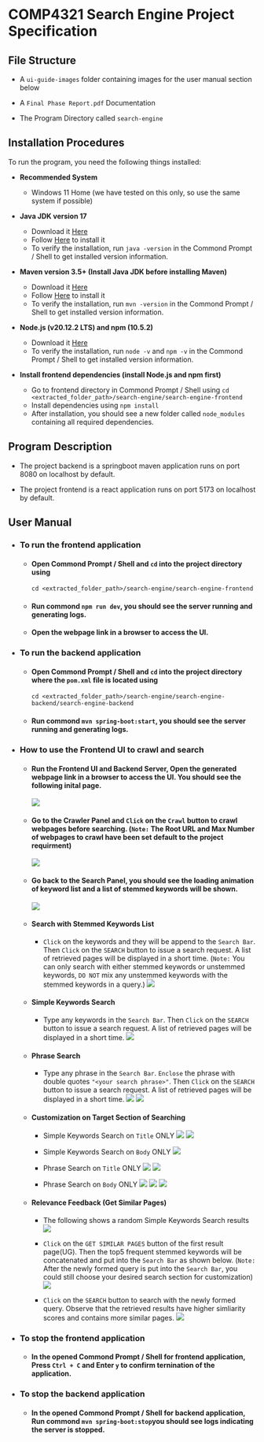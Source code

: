 # COMP4321 Search Engine Project Specification

## File Structure

- A `ui-guide-images` folder containing images for the user manual section below

- A `Final Phase Report.pdf` Documentation

- The Program Directory called `search-engine`

## Installation Procedures

To run the program, you need the following things installed:

- **Recommended System**

  - Windows 11 Home (we have tested on this only, so use the same system if possible)

- **Java JDK version 17**

  - Download it [Here](https://www.oracle.com/hk/java/technologies/downloads/#java17)
  - Follow [Here](https://docs.oracle.com/en/java/javase/17/install/overview-jdk-installation.html#GUID-8677A77F-231A-40F7-98B9-1FD0B48C346A)
    to install it
  - To verify the installation, run `java -version` in the Commond Prompt / Shell to get installed version information.

- **Maven version 3.5+ (Install Java JDK before installing Maven)**

  - Download it [Here](https://maven.apache.org/download.cgi)
  - Follow [Here](https://maven.apache.org/install.html) to install it
  - To verify the installation, run `mvn -version` in the Commond Prompt / Shell to get installed version information.

- **Node.js (v20.12.2 LTS) and npm (10.5.2)**

  - Download it [Here](https://nodejs.org/en/download)
  - To verify the installation, run `node -v` and `npm -v` in the Commond Prompt / Shell to get installed version information.

- **Install frontend dependencies (install Node.js and npm first)**
  - Go to frontend directory in Commond Prompt / Shell using `cd <extracted_folder_path>/search-engine/search-engine-frontend`
  - Install dependencies using `npm install`
  - After installation, you should see a new folder called `node_modules` containing all required dependencies.

## Program Description

- The project backend is a springboot maven application runs
  on port 8080 on localhost by default.

- The project frontend is a react application runs on port 5173 on localhost by default.

## User Manual

- ### To run the frontend application

  - #### Open Commond Prompt / Shell and `cd` into the project directory using  
    `cd <extracted_folder_path>/search-engine/search-engine-frontend`

  - #### Run commond `npm run dev`, you should see the server running and generating logs.

  - #### Open the webpage link in a browser to access the UI.

- ### To run the backend application

  - #### Open Commond Prompt / Shell and `cd` into the project directory where the `pom.xml` file is located using  
    `cd <extracted_folder_path>/search-engine/search-engine-backend/search-engine-backend`

  - #### Run commond `mvn spring-boot:start`, you should see the server running and generating logs.

- ### How to use the Frontend UI to crawl and search

  - #### Run the Frontend UI and Backend Server, Open the  generated webpage link in a browser to access the UI. You should see the following inital page.
    ![](/ui-guide-images/init.png)

  - #### Go to the Crawler Panel and `Click` on the `Crawl` button to crawl webpages before searching. (`Note:` The Root URL and Max Number of webpages to crawl have been set default to the project requirment)
    ![](/ui-guide-images/crawl.png)
  
  - #### Go back to the Search Panel, you should see the loading animation of keyword list and a list of stemmed keywords will be shown.
    ![](/ui-guide-images/crawl_after.png)
  
  - #### Search with Stemmed Keywords List
    - `Click` on the keywords and they will be append to the `Search Bar`. Then `Click` on the `SEARCH` button to issue a search request. A list of retrieved pages will be displayed in a short time. (`Note:` You can only search with either stemmed keywords or unstemmed keywords, `DO NOT`  mix any unstemmed keywords with the stemmed keywords in a query.)
    ![](/ui-guide-images/stemmed_keyword_search.png)

  - #### Simple Keywords Search
    - Type any keywords in the `Search Bar`. Then `Click` on the `SEARCH` button to issue a search request. A list of retrieved pages will be displayed in a short time.
    ![](/ui-guide-images/simple_keyword.png)

  - #### Phrase Search
    - Type any phrase in the `Search Bar`. `Enclose` the phrase with double quotes `"<your search phrase>"`. Then `Click` on the `SEARCH` button to issue a search request. A list of retrieved   pages will be displayed in a short time.
    ![](/ui-guide-images/phrase_1.png)
    ![](/ui-guide-images/phrase_2.png)

  - #### Customization on Target Section of Searching
    - Simple Keywords Search on `Title` ONLY
    ![](/ui-guide-images/simple_title_1.png)
    ![](/ui-guide-images/simple_title_2.png)

    - Simple Keywords Search on `Body` ONLY
    ![](/ui-guide-images/simple_body.png)

    - Phrase Search on `Title` ONLY
    ![](/ui-guide-images/phrase_title_1.png)
    ![](/ui-guide-images/phrase_title_2.png)

    - Phrase Search on `Body` ONLY
    ![](/ui-guide-images/phrase_body_1.png)
    ![](/ui-guide-images/phrase_body_2.png)
    ![](/ui-guide-images/phrase_body_3.png)
  
  - #### Relevance Feedback (Get Similar Pages)
    - The following shows a random Simple Keywords Search results
    ![](/ui-guide-images/similar_page_before.png)

    - `Click` on the `GET SIMILAR PAGES` button of the first result page(UG). Then the top5 frequent stemmed keywords will be concatenated and put into the `Search Bar` as shown below. (`Note:` After the newly formed query is put into the `Search Bar`, you could still choose your desired search section for customization)
    ![](/ui-guide-images/similar_page_query_formation.png)

    - `Click` on the `SEARCH` button to search with the newly formed query. Observe that the retrieved results have higher simliarity scores and contains more similar pages.
    ![](/ui-guide-images/similar_page_after.png)


- ### To stop the frontend application

  - #### In the opened Commond Prompt / Shell for frontend application, Press `Ctrl + C` and Enter `y` to confirm ternination of the application.

- ### To stop the backend application

  - #### In the opened Commond Prompt / Shell for backend application, Run commond `mvn spring-boot:stop`you should see logs indicating the server is stopped.
